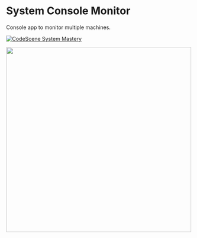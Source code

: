 # System Console Monitor

Console app to monitor multiple machines.

[![CodeScene System Mastery](https://codescene.io/projects/7868/status-badges/system-mastery)](https://codescene.io/projects/7868)

<img src="https://github.com/thestreetcode/SystemConsoleMonitor/blob/master/img/compactmode.png" width="500">

